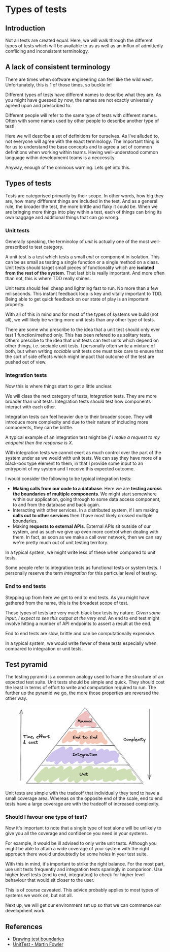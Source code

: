 # Types of tests

## Introduction

Not all tests are created equal. Here, we will walk through the different types of tests which will be available to us as well as an influx of admittedly conflicing and inconsistent terminology.

## A lack of consistent terminology

There are times when software engineering can feel like the wild west. Unfortunately, this is 1 of those times, so buckle in!

Different types of tests have different names to describe what they are. As you might have guessed by now, the names are not exactly universally agreed upon and prescribed to.

Different people will refer to the same type of tests with different names. Often with some names used by other people to describe another type of test!

Here we will describe a set of definitions for ourselves. As I've alluded to, not everyone will agree with the exact terminology. The important thing is for us to understand the base concepts and to agree a set of common definitions when working within teams. Having well-understood common language within developmemt teams is a neccessity.&#x20;

Anyway, enough of the ominious warning. Lets get into this.

## Types of tests

Tests are categorised primarily by their scope. In other words, how big they are, how many diffferent things are included in the test. And as a general rule, the broader the test, the more brittle and flaky it could be. When we are bringing more things into play within a test, each of things can bring its own baggage and additional things that can go wrong.

### Unit tests

Generally speaking, the terminoloy of _unit_ is actually one of the most well-prescribed to test category.

A unit test is a test which tests a small _unit_ or component in isolation. This can be as small as testing a single function or a single method on a class. Unit tests should target small pieces of functionality which are **isolated from the rest of the system**. That last bit is really important. And more often than not, this is where TDD really shines.

Unit tests should feel cheap and lightning fast to run. No more than a few miliseconds. This instant feedback loop is key and vitally important to TDD. Being able to get quick feedback on our state of play is an important property.

With all of this in mind and for most of the types of systems we build (not all), we will likely be writing more unit tests than any other type of tests.

There are some who prescribe to the idea that a unit test should only ever test 1 function/method only. This has been refered to as solitary tests. Others prescibe to the idea that unit tests can test units which depend on other things, i.e. sociable unit tests. I personally often write a mixture of both, but when writing _sociable_ unit tests one must take care to ensure that the sort of side effects which might impact that outcome of the test are pushed out of view.

### Integration tests

Now this is where things start to get a little unclear.

We will class the next category of tests, _integration_ tests. They are more broader than unit tests. Integration tests should test how components interact with each other.&#x20;

Integration tests can feel heavier due to their broader scope. They will introduce more complexity and due to their nature of including more components, they can be brittle.

A typical example of an integration test might be _if I make a request to my endpoint then the response is X._

With integration tests we cannot exert as much control over the part of the system under as we would with unit tests. We can say they have more of a black-box type element to them, in that I provide some input to an entrypoint of my system and I receive this expected outcome.

I would consider the following to be typical integration tests:

* **Making calls from our code to a database**. Here we are **testing across the boundaries of multiple components**. We might start somewhere within our application, going through to some data access component, to and from the database and back again.
* Interacting with other services. In a distributed system, if I am making **calls out to other services** then I have most likely crossed multiple boundaries.
* Making **requests to external APIs**. External APIs sit outside of our system, and as such we give up even more control when dealing with them. In fact, as soon as we make a call over network, then we can say we're pretty much out of unit testing territory.

In a typical system, we might write less of these when compared to unit tests.

Some people refer to integration tests as functional tests or system tests. I personally reserve the term _integration_ for this particular level of testing.

### End to end tests

Stepping up from here we get to end to end tests. As you might have gathered from the name, this is the broadest scope of test.

These types of tests are very much black box tests by nature. _Given some input, I expect to see this output at the very end_. An end to end test might involve hitting a number of API endpoints to assert a result at the end.

End to end tests are slow, brittle and can be computationally expensive.

In a typical system, we would write fewer of these tests especially when compared to integration or unit tests.

## Test pyramid

The testing pyramid is a common analogy used to frame the structure of an expected test suite. Unit tests should be simple and quick. They should cost the least in terms of effort to write and computation required to run. The further up the pyramid we go, the more those properties are reversed the other way.

<figure><img src="../.gitbook/assets/image.png" alt=""><figcaption></figcaption></figure>

Unit tests are simple with the tradeoff that individually they tend to have a small coverage area. Whereas on the opposite end of the scale, end to end tests have a large coverage are with the tradeoff of increased complexity.

### Should I favour one type of test?

Now it's important to note that a single type of test alone will be unlikely to give you all the coverage and confidence you need in your systems.

For example, it would be ill advised to only write unit tests. Although you might be able to attain a wide coverage of your system with the right approach there would undoubtedly be some holes in your test suite.

With this in mind, it's important to strike the right balance. For the most part, use unit tests frequently and integration tests sparingly in comparison. Use higher level tests (end to end, integration) to check for higher level behaviour that would sit closer to the user.

This is of course caveated. This advice probably applies to most types of systems we work on, but not all.

Next up, we will get our environment set up so that we can commence our development work.

## References

* [Drawing test boundaries](https://www.afaanashiq.com/code/drawing-test-boundaries/)
* [UnitTest - Martin Fowler](https://martinfowler.com/bliki/UnitTest.html)
